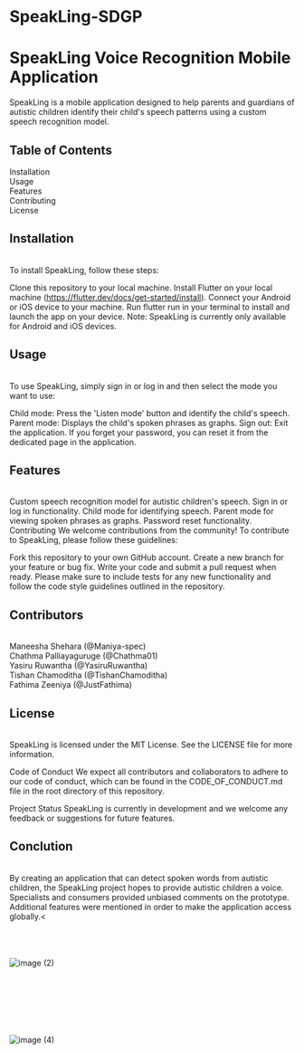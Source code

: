 # SpeakLing-SDGP

 
<h1>SpeakLing Voice Recognition Mobile Application</h1>

SpeakLing is a mobile application designed to help parents and guardians of autistic children identify their child's speech patterns using a custom speech recognition model.

<h2>Table of Contents</h2>


Installation<br>
Usage<br>
Features<br>
Contributing<br>
License<br>

<h2>Installation</h2><br>
To install SpeakLing, follow these steps:

Clone this repository to your local machine.
Install Flutter on your local machine (https://flutter.dev/docs/get-started/install).
Connect your Android or iOS device to your machine.
Run flutter run in your terminal to install and launch the app on your device.
Note: SpeakLing is currently only available for Android and iOS devices.

<h2>Usage</h2><br>
To use SpeakLing, simply sign in or log in and then select the mode you want to use:

Child mode: Press the 'Listen mode' button and identify the child's speech.
Parent mode: Displays the child's spoken phrases as graphs.
Sign out: Exit the application.
If you forget your password, you can reset it from the dedicated page in the application.

<h2>Features</h2><br>
Custom speech recognition model for autistic children's speech.
Sign in or log in functionality.
Child mode for identifying speech.
Parent mode for viewing spoken phrases as graphs.
Password reset functionality.
Contributing
We welcome contributions from the community! To contribute to SpeakLing, please follow these guidelines:

Fork this repository to your own GitHub account.
Create a new branch for your feature or bug fix.
Write your code and submit a pull request when ready.
Please make sure to include tests for any new functionality and follow the code style guidelines outlined in the repository.

<h2>Contributors</h2><br>
Maneesha Shehara (@Maniya-spec)<br>
Chathma Palliayaguruge (@Chathma01)<br>
Yasiru Ruwantha (@YasiruRuwantha)<br>
Tishan Chamoditha (@TishanChamoditha)<br>
Fathima Zeeniya (@JustFathima)


<h2>License</h2><br>
SpeakLing is licensed under the MIT License. See the LICENSE file for more information.

Code of Conduct
We expect all contributors and collaborators to adhere to our code of conduct, which can be found in the CODE_OF_CONDUCT.md file in the root directory of this repository.

Project Status
SpeakLing is currently in development and we welcome any feedback or suggestions for future features.


<h2>Conclution</h2><br>
By creating an application that can detect spoken words from autistic children, the SpeakLing project hopes to provide autistic children a voice. Specialists and consumers provided  unbiased comments on the prototype. Additional features were mentioned in order to make the application access globally.<<br><br><br><br>

![image (2)](https://user-images.githubusercontent.com/115392314/230159409-4836cc24-1d4d-491a-8b33-f7e92e37e8bc.png)<br><br><br><br><br><br><br><br>
![image (4)](https://user-images.githubusercontent.com/115392314/230160861-568611bf-9698-4638-9ea9-12efb7c20fc3.png)
